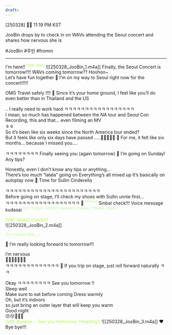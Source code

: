 ```yaml
---
draft:
---
```

[250328] 🐣💭 11:19 PM KST

JooBin drops by to check in on WAVs attending the Seoul concert and shares how nervous she is

#JooBin #주빈 #fromm
___
I'm here!!
<sup><font color="#b7f54c">[VM: Hiiiii]</font></sup>
![[250328_JooBin_1.m4a]]
Finally, the Seoul Concert is tomorrow!!!!
WAVs coming tomorrow?? 
Hoohoo~  
Let’s have fun together
🫧 I’m on my way to Seoul right now for the concert!!!!!

OMG
Travel safely
!!!!
🫧 Since it’s your home ground, I feel like you’ll do even better than in Thailand and the US

.. I really need to work hard 
ㅋㅋㅋㅋㅋㅋㅋㅋㅋㅋㅋㅋㅋㅋㅋㅋㅋ  
I mean, so much has happened between the NA tour and Seoul Con
Recording, this and that… even filming an MV  
ㅎㅎ  
So it’s been like six weeks since the North America tour ended?  
But it feels like only six days have passed 
…..🤯🤯🤯🤯🤯
🫧 For me, it felt like six months… because I missed you….

ㅋㅋㅋㅋㅋㅋㅋㅋ Finally seeing you (again tomorrow)
🫧 I’m going on Sunday! Any tips?

Honestly, even I don’t know any tips or anything…  
There’s too much “lalala” going on
Everything’s all mixed up
It’s basically on autoplay now
🫧 Time for Sullin Cinderella

ㅋㅋㅋㅋㅋㅋㅋㅋㅋㅋㅋㅋㅋㅋㅋㅋㅋㅋㅋㅋㅋㅋㅋ  
Before going on stage, I’ll check my shoes with Sullin unnie first…  
ㅋㅋㅋㅋㅋㅋㅋㅋㅋㅋㅋㅋㅋㅋㅋㅋㅋㅋ
🫧 <sup><font color="#c3f4a5">(Shoes)</font></sup>Sinbal check!!! Voice message kudasai 
<sup><font color="#c3f4a5">[t/n: Origin – NMIXX Haewon's meme | "Wemo check"]</font></sup>

<font color="#b7f54c">[VM: Sinbal check!!]</font>  
![[250328_JooBin_2.m4a]]

<sub><font color="#c3f4a5">[22 minutes later...]</font></sub>

🫧 I’m really looking forward to tomorrow!!!

I’m nervous  
🥹🥹🥹🥹🥹🥹🥹  
ㅋㅋㅋㅋㅋㅋㅋㅋㅋㅋㅋㅋㅋ
🫧 If you trip on stage, just roll forward naturally ㅋㅋ

Okay
ㅋㅋㅋㅋㅋㅋㅋㅋ
See you tomorrow
!!  
Sleep well  
Make sure to eat before coming
Dress warmly  
Oh, but it’s indoors  
so just bring an outer layer that will keep you warm  
Good night  
😚😚🤍🤍🤍  
<font color="#b7f54c">[VM: Byeeee ~ See you tomorrow. Hwaiting!]</font>
![[250328_JooBin_3.m4a]]
❤️  
Bye bye!!!

